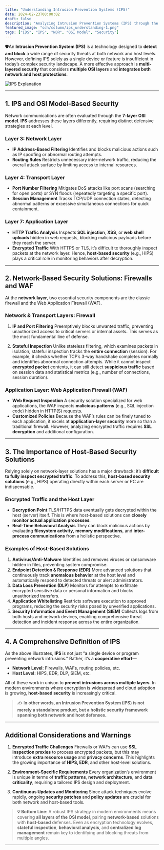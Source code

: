 ```yaml
---
title: "Understanding Intrusion Prevention Systems (IPS)"
date: 2024-02-23T00:00:02
draft: false
description: "Analyzing Intrusion Prevention Systems (IPS) through the OSI model and exploring network and host security within a comprehensive strategy."
featured_image: "cdn/column/ips_understanding-1.png"
tags: ["IDS", "IPS", "NDR", "OSI Model", "Security"]
---
```


🛡️An **Intrusion Prevention System (IPS)** is a technology designed to **detect and block** a wide range of security threats at both network and host levels.
However, defining IPS solely as a single device or feature is insufficient in today’s complex security landscape.
A more effective approach is **multi-layered security** that considers **multiple OSI layers** and **integrates both network and host protections**.

<!--more-->

![IPS Explanation](https://blog.plura.io/cdn/column/ips_understanding-1.png)

---

## 1. IPS and OSI Model-Based Security

Network communications are often evaluated through the **7-layer OSI model**.
**IPS** addresses these layers differently, requiring distinct defensive strategies at each level.

### Layer 3: Network Layer

* **IP Address-Based Filtering**
  Identifies and blocks malicious actions such as IP spoofing or abnormal routing attempts.
* **Routing Rules**
  Restricts unnecessary inter-network traffic, reducing the overall attack surface by limiting access to internal resources.

### Layer 4: Transport Layer

* **Port Number Filtering**
  Mitigates DoS attacks like port scans (searching for open ports) or SYN floods (repeatedly targeting a specific port).
* **Session Management**
  Tracks TCP/UDP connection states, detecting abnormal patterns or excessive simultaneous connections for quick containment.

### Layer 7: Application Layer

* **HTTP Traffic Analysis**
  Inspects **SQL injection**, **XSS**, or **web shell uploads** hidden in web requests, blocking malicious payloads before they reach the server.
* **Encrypted Traffic**
  With HTTPS or TLS, it’s difficult to thoroughly inspect packets at the network layer.
  Hence, **host-based security** (e.g., HIPS) plays a critical role in monitoring behaviors after decryption.

---

## 2. Network-Based Security Solutions: Firewalls and WAF

At the **network layer**, two essential security components are the classic firewall and the Web Application Firewall (WAF).

### Network & Transport Layers: Firewall

1. **IP and Port Filtering**
   Preemptively blocks unwanted traffic, preventing unauthorized access to critical servers or internal assets.
   This serves as the most fundamental line of defense.

2. **Stateful Inspection**
   Unlike stateless filtering, which examines packets in isolation, stateful inspection tracks the **entire connection** (session).
   For example, it checks whether TCP’s 3-way handshake completes normally and identifies abnormal connection attempts.
   While it cannot inspect **encrypted packet** contents, it can still detect **suspicious traffic** based on session data and statistical metrics (e.g., number of connections, session duration).

### Application Layer: Web Application Firewall (WAF)

* **Web Request Inspection**
  A security solution specialized for web applications, the WAF inspects **malicious patterns** (e.g., SQL injection code) hidden in HTTP(S) requests.
* **Customized Policies**
  Because the WAF’s rules can be finely tuned to each application, it excels at **application-layer security** more so than a traditional firewall.
  However, analyzing encrypted traffic requires **SSL decryption** and additional configuration.

---

## 3. The Importance of Host-Based Security Solutions

Relying solely on network-layer solutions has a major drawback: it’s **difficult to fully inspect encrypted traffic**.
To address this, **host-based security solutions** (e.g., HIPS) operating directly within each server or PC are indispensable.

### Encrypted Traffic and the Host Layer

* **Decryption Point**
  TLS/HTTPS data eventually gets decrypted within the host (server) itself.
  This is where host-based solutions can **closely monitor actual application processes**.
* **Real-Time Behavioral Analysis**
  They can block malicious actions by evaluating **filesystem activity**, **memory modifications**, and **inter-process communications** from a holistic perspective.

### Examples of Host-Based Solutions

1. **Antivirus/Anti-Malware**
   Identifies and removes viruses or ransomware hidden in files, preventing system compromise.
2. **Endpoint Detection & Response (EDR)**
   More advanced solutions that continuously track **anomalous behavior** at the host level and automatically respond to detected threats or alert administrators.
3. **Data Loss Prevention (DLP)**
   Monitors for attempts to exfiltrate encrypted sensitive data or personal information and blocks unauthorized transfers.
4. **Application Whitelisting**
   Restricts software execution to approved programs, reducing the security risks posed by unverified applications.
5. **Security Information and Event Management (SIEM)**
   Collects logs from both hosts and network devices, enabling comprehensive threat detection and incident response across the entire organization.

---

## 4. A Comprehensive Definition of IPS

As the above illustrates, **IPS** is not just “a single device or program preventing network intrusions.” Rather, it’s a **cooperative effort**—

* **Network Level:** Firewalls, WAFs, routing policies, etc.
* **Host Level:** HIPS, EDR, DLP, SIEM, etc.

All of these work in unison to **prevent intrusions across multiple layers**.
In modern environments where encryption is widespread and cloud adoption is growing, **host-based security** is increasingly critical.

> ✍️ **In other words, an Intrusion Prevention System (IPS) is not merely a standalone product, but a holistic security framework spanning both network and host defenses.**

---

## Additional Considerations and Warnings

1. **Encrypted Traffic Challenges**
   Firewalls or WAFs can use **SSL inspection proxies** to process encrypted packets, but this may introduce **extra resource usage** and **privacy concerns**.
   This highlights the growing importance of **HIPS, EDR**, and other host-level solutions.

2. **Environment-Specific Requirements**
   Every organization’s environment is unique in terms of **traffic patterns**, **network architecture**, and **data criticality**, requiring a tailored IPS design and deployment.

3. **Continuous Updates and Monitoring**
   Since attack techniques evolve rapidly, ongoing **security patches** and **policy updates** are crucial for both network and host-based tools.

> **💡 Bottom Line**: A robust IPS strategy in modern environments means covering **all layers of the OSI model**, pairing **network-based** solutions with **host-based** defenses.
> Even as encryption technology evolves, **stateful inspection**, **behavioral analysis**, and **centralized log management** remain key to identifying and blocking threats from multiple angles.

---
